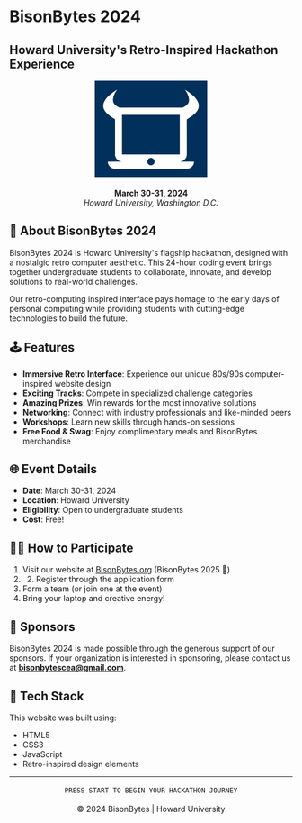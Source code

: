 # BisonBytes 2024
## Howard University's Retro-Inspired Hackathon Experience

<div align="center">
  <img src="images/logos/BisonBytes-whiteCompMark.png" alt="BisonBytes Logo" width="200"/>
  <br>
  <br>
  <b>March 30-31, 2024</b>
  <br>
  <i>Howard University, Washington D.C.</i>
</div>

## 💾 About BisonBytes 2024

BisonBytes 2024 is Howard University's flagship hackathon, designed with a nostalgic retro computer aesthetic. This 24-hour coding event brings together undergraduate students to collaborate, innovate, and develop solutions to real-world challenges.

Our retro-computing inspired interface pays homage to the early days of personal computing while providing students with cutting-edge technologies to build the future.

## 🕹️ Features

- **Immersive Retro Interface**: Experience our unique 80s/90s computer-inspired website design
- **Exciting Tracks**: Compete in specialized challenge categories
- **Amazing Prizes**: Win rewards for the most innovative solutions
- **Networking**: Connect with industry professionals and like-minded peers
- **Workshops**: Learn new skills through hands-on sessions
- **Free Food & Swag**: Enjoy complimentary meals and BisonBytes merchandise

## 🌐 Event Details

- **Date**: March 30-31, 2024
- **Location**: Howard University
- **Eligibility**: Open to undergraduate students
- **Cost**: Free!

## 👨‍💻 How to Participate

1. Visit our website at [BisonBytes.org](https://bisonbytes.org) (BisonBytes 2025 👀)
2. 2. Register through the application form
3. Form a team (or join one at the event)
4. Bring your laptop and creative energy!

## 🤝 Sponsors

BisonBytes 2024 is made possible through the generous support of our sponsors. If your organization is interested in sponsoring, please contact us at **bisonbytescea@gmail.com**.


## 🔧 Tech Stack

This website was built using:
- HTML5
- CSS3
- JavaScript
- Retro-inspired design elements


---

<div align="center">
  <code>PRESS START TO BEGIN YOUR HACKATHON JOURNEY</code>
  <br>
  <br>
  © 2024 BisonBytes | Howard University
</div>
